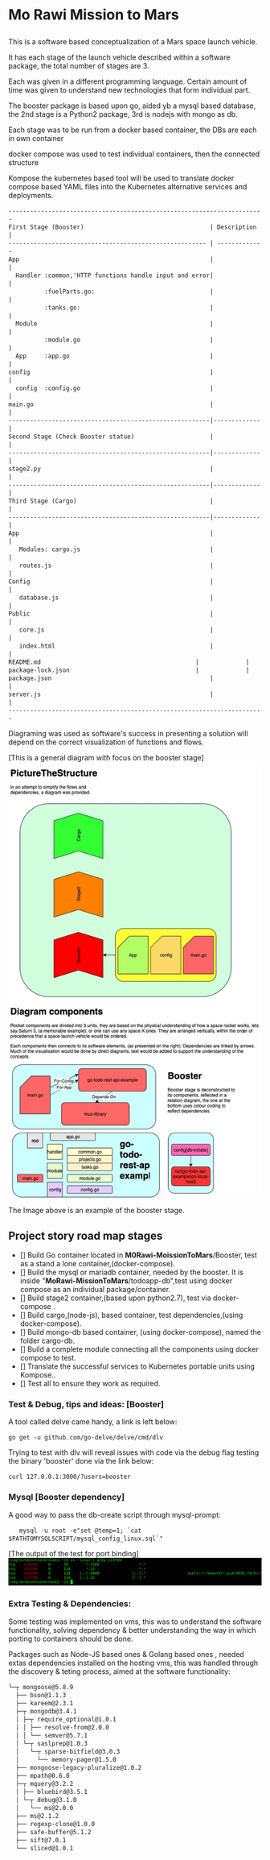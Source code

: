 # <p>Mo Rawi Mission to Mars</p>
<p>This is a software based conceptualization of a Mars space launch vehicle.</p>
<p>It has each stage of the launch vehicle described within a software package, the total number of stages are 3.</p> 
<p>Each was given in a different programming language. Certain amount of time was given to understand new technologies that form individual part.</p> 
<p>The booster package is based upon go, aided yb a mysql based database, the 2nd stage is a Python2 package, 3rd is nodejs with mongo as db.</p>
<p>Each stage was to be run from a docker based container, the DBs are each in own container</p>
<p>docker compose was used to test individual containers, then the connected structure</P>
<p>Kompose the kubernetes based tool will be used to translate docker compose based YAML files into the Kubernetes alternative services and deployments.</p>

```
-----------------------------------------------------------------------
First Stage (Booster)                                   | Description |
------------------------------------------------------- | -------------
App                                                     |             |
  Handler :common,'HTTP functions handle input and error|             | 
          :fuelParts.go:                                |             |              
          :tanks.go:                                    |             |
  Module                                                |             |
          :module.go                                    |             |
  App     :app.go                                       |             |
config                                                  |             |
  config  :config.go                                    |             |
main.go                                                 |             |
--------------------------------------------------------|-------------|
Second Stage (Check Booster statue)                     |             |
--------------------------------------------------------|-------------|
stage2.py                                               |             |
--------------------------------------------------------|-------------|
Third Stage (Cargo)                                     |             |
--------------------------------------------------------|-------------|
App                                                     |             |
   Modules: cargo.js                                    |             |
   routes.js                                            |             |
Config                                                  |             |
   database.js                                          |             |                                          
Public                                                  |             |
   core.js                                              |             |
   index.html                                           |             |
README.md	                                        |             |
package-lock.json	                                |             |
package.json	                                        |             |
server.js                                               |             |
-----------------------------------------------------------------------

```
<p>Diagraming was used as software's success in presenting a solution will depend on the correct visualization of functions and flows.</p>
<p>[This is a general diagram with focus on the booster stage]<img src=Mars-Stages-Diagram-Booster.jpeg></p>
<p>The Image above is an example of the booster stage.</p> 


## Project story road map stages
- [] Build Go container located in __M0Rawi-MoissionToMars__/Booster, test as a stand a lone container,(docker-compose).
- [] Build the mysql or mariadb container, needed by the booster. It is inside "__MoRawi-MissionToMars__/todoapp-db",test using docker compose as an individual package/container.
- [] Build stage2 container,(based upon python2.7), test via docker-compose .
- [] Build cargo,(node-js), based container, test dependencies,(using docker-compose).
- [] Build mongo-db based container, (using docker-compose), named the folder cargo-db.
- [] Build a complete module connecting all the components using docker compose to test.
- [] Translate the successful services to Kubernetes portable units using Kompose..
- [] Test all to ensure they work as required.


### Test & Debug, tips and ideas: [Booster]
A tool called delve came handy, a link is left below:
```
go get -u github.com/go-delve/delve/cmd/dlv
```
Trying to test with dlv will reveal issues with code via the debug flag
testing the binary 'booster' done via the link below:
```
curl 127.0.0.1:3000/?users=booster
```

### Mysql [Booster dependency]

A good way to pass the db-create script through mysql-prompt:
```
   mysql -u root -e"set @temp=1; `cat $PATHTOMYSQLSCRIPT/mysql_config_linux.sql`"

```


<p>[The output of the test for port binding]<img src=BoosterTest.png></p>


### Extra Testing & Dependencies:
Some testing was implemented on vms, this was to understand the software functionality, solving dependency & better understanding the way in which porting to containers should be done.

Packages such as Node-JS based ones & Golang based ones , needed extas dependencies installed on the hosting vms, this was handled through the discovery & teting process, aimed at the software functionality:

```
└─┬ mongoose@5.8.9 
  ├── bson@1.1.3 
  ├── kareem@2.3.1 
  ├─┬ mongodb@3.4.1 
  │ ├─┬ require_optional@1.0.1 
  │ │ ├── resolve-from@2.0.0 
  │ │ └── semver@5.7.1 
  │ └─┬ saslprep@1.0.3 
  │   └─┬ sparse-bitfield@3.0.3 
  │     └── memory-pager@1.5.0 
  ├── mongoose-legacy-pluralize@1.0.2 
  ├── mpath@0.6.0 
  ├─┬ mquery@3.2.2 
  │ ├── bluebird@3.5.1 
  │ └─┬ debug@3.1.0 
  │   └── ms@2.0.0 
  ├── ms@2.1.2 
  ├── regexp-clone@1.0.0 
  ├── safe-buffer@5.1.2 
  ├── sift@7.0.1 
  └── sliced@1.0.1 


```
